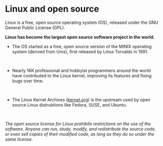 <!-- #region -->
# Linux and open source

*Linux* is a free, open source operating system (OS), released under the GNU General Public License (GPL).

**Linux has become the largest open source software project in the world.**

- The OS started as a free, open source version of the MINIX operating system (derived from Unix), first released by Linus Torvalds in 1991.

<br/>

- Nearly 16K professional and hobbyist programmers around the world have contributed to the Linux kernel, improving its features and fixing bugs over time.

<br/>

- The Linux Kernel Archives ([kernel.org](https://www.kernel.org/)) is the upstream used by open source Linux distrubtions like Fedora, SUSE, and Ubuntu.

<br/>

*The open source license for Linux prohibits restrictions on the use of the software. Anyone can run, study, modify, and redistribute the source code, or even sell copies of their modified code, as long as they do so under the same license.*

<br/>

<!-- #endregion -->

